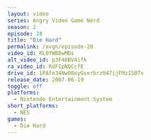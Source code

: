 ```yaml
---
layout: video
series: Angry Video Game Nerd
season: 2
episode: 28
title: "Die Hard"
permalink: /avgn/episode-28
video_id: RL0YWB8wMDs
alt_video_id: p3F40BV4ifk
ra_video_id: RdFIpNQCcfE
drive_id: 1PAfo34Nw00oyGverbrz047ijFMzI50Tv
release_date: 2007-06-19
toggle: off
platforms:
  - Nintendo Entertainment System
short_platforms:
  - NES
games:
  - Die Hard
---
```


